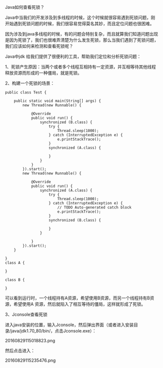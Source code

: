 Java如何查看死锁？

Java中当我们的开发涉及到多线程的时候，这个时候就很容易遇到死锁问题，刚开始遇到死锁问题的时候，我们很容易觉得莫名其妙，而且定位问题也很困难。

因为涉及到java多线程的时候，有的问题会特别复杂，而且就算我们知道问题出现是因为死锁了，我们也很难弄清楚为什么发生死锁，那么当我们遇到了死锁问题，我们应该如何来检测和查看死锁呢？

Java中jdk 给我们提供了很便利的工具，帮助我们定位和分析死锁问题：

1、死锁产生原因：当两个或者多个线程互相持有一定资源，并互相等待其他线程释放资源而形成的一种僵局，就是死锁。

2、构建一个死锁的场景：

```
public class Test {

    public static void main(String[] args) {
        new Thread(new Runnable() {

            @Override
            public void run() {
                synchronized (B.class) {
                    try {
                        Thread.sleep(1000);
                    } catch (InterruptedException e) {
                        e.printStackTrace();
                    }
                    synchronized (A.class) {

                    }
                }
            }
        }).start();
        new Thread(new Runnable() {

            @Override
            public void run() {
                synchronized (A.class) {
                    try {
                        Thread.sleep(1000);
                    } catch (InterruptedException e) {
                        // TODO Auto-generated catch block
                        e.printStackTrace();
                    }
                    synchronized (B.class) {

                    }
                }

            }
        }).start();
    }

}
class A {

}

class B {

}
```

可以看到运行时，一个线程持有A资源，希望使用B资源，而另一个线程持有B资源，希望使用A 资源，然后就陷入了相互等待的僵局，这样就形成了死锁。

3、Jconsole查看死锁

进入java安装的位置，输入Jconsole，然后弹出界面（或者进入安装目录/java/jdk1.70\_80/bin/，点击Jconsole.exe）：

20160829115018823.png

然后点击进入：

20160829115235476.png

